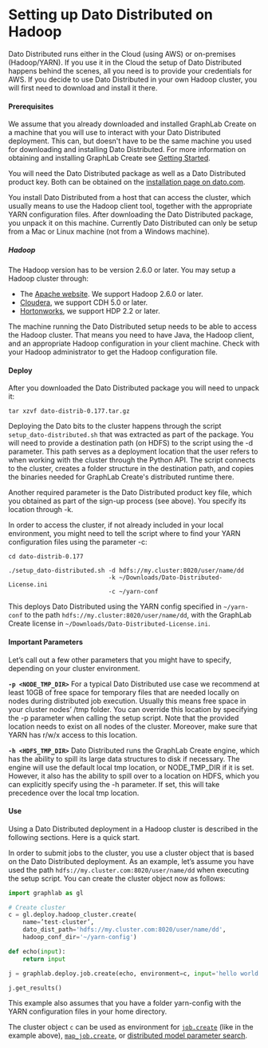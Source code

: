 # Setting up Dato Distributed on Hadoop

Dato Distributed runs either in the Cloud (using AWS) or on-premises (Hadoop/YARN). If you use it in the Cloud the setup of Dato Distributed happens behind the scenes, all you need is to provide your credentials for AWS. If you decide to use Dato Distributed in your own Hadoop cluster, you will first need to download and install it there.

#### Prerequisites

We assume that you already downloaded and installed GraphLab Create on a machine that you will use to interact with your Dato Distributed deployment. This can, but doesn't have to be the same machine you used for downloading and installing Dato Distributed. For more information on obtaining and installing GraphLab Create see [Getting Started](https://dato.com/learn/userguide/install.html).

You will need the Dato Distributed package as well as a Dato Distributed product key. Both can be obtained on the [installation page on dato.com](https://dato.com/download/install-dato-distributed.html).

You install Dato Distributed from a host that can access the cluster, which usually means to use the Hadoop client tool, together with the appropriate YARN configuration files. After downloading the Dato Distributed package, you unpack it on this machine. Currently Dato Distributed can only be setup from a Mac or Linux machine (not from a Windows machine).

##### Hadoop
The Hadoop version has to be version 2.6.0 or later. You may setup a Hadoop cluster through:

* The [Apache website](http://hadoop.apache.org/docs/r2.6.0/). We support Hadoop 2.6.0 or later.
* [Cloudera](http://www.cloudera.com/content/cloudera/en/downloads.html), we support CDH 5.0 or later.
* [Hortonworks](http://hortonworks.com/hdp/downloads/), we support HDP 2.2 or later.

The machine running the Dato Distributed setup needs to be able to access the Hadoop cluster. That means you need to have Java, the Hadoop client, and an appropriate Hadoop configuration in your client machine. Check with your Hadoop administrator to get the Hadoop configuration file.

#### Deploy
After you downloaded the Dato Distributed package you will need to unpack it:

```
tar xzvf dato-distrib-0.177.tar.gz
```

Deploying the Dato bits to the cluster happens through the script `setup_dato-distributed.sh` that was extracted as part of the package. You will need to provide a destination path (on HDFS) to the script using the -d parameter. This path serves as a deployment location that the user refers to when working with the cluster through the Python API. The script connects to the cluster, creates a folder structure in the destination path, and copies the binaries needed for GraphLab Create's distributed runtime there.

Another required parameter is the Dato Distributed product key file, which you obtained as part of the sign-up process (see above). You specify its location through -k.

In order to access the cluster, if not already included in your local environment, you might need to tell the script where to find your YARN configuration files using the parameter -c:

```
cd dato-distrib-0.177

./setup_dato-distributed.sh -d hdfs://my.cluster:8020/user/name/dd
                            -k ~/Downloads/Dato-Distributed-License.ini
                            -c ~/yarn-conf

```

This deploys Dato Distributed using the YARN config specified in `~/yarn-conf` to the path `hdfs://my.cluster:8020/user/name/dd`, with the GraphLab Create license in `~/Downloads/Dato-Distributed-License.ini`.


#### Important Parameters
Let’s call out a few other parameters that you might have to specify, depending on your cluster environment.

**`-p <NODE_TMP_DIR>`**
For a typical Dato Distributed use case we recommend at least 10GB of free space for temporary files that are needed locally on nodes during distributed job execution. Usually this means free space in your cluster nodes’ /tmp folder. You can override this location by specifying the -p parameter when calling the setup script. Note that the provided location needs to exist on all nodes of the cluster. Moreover, make sure that YARN has r/w/x access to this location.

**`-h <HDFS_TMP_DIR>`**
Dato Distributed runs the GraphLab Create engine, which has the ability to spill its large data structures to disk if necessary. The engine will use the default local tmp location, or NODE_TMP_DIR if it is set. However, it also has the ability to spill over to a location on HDFS, which you can explicitly specify using the -h parameter. If set, this will take precedence over the local tmp location.

#### Use
Using a Dato Distributed deployment in a Hadoop cluster is described in the following sections. Here is a quick start.

In order to submit jobs to the cluster, you use a cluster object that is based on the Dato Distributed deployment. As an example, let’s assume you have used the path `hdfs://my.cluster.com:8020/user/name/dd` when executing the setup script. You can create the cluster object now as follows:

```python
import graphlab as gl

# Create cluster
c = gl.deploy.hadoop_cluster.create(
    name=’test-cluster’,
    dato_dist_path='hdfs://my.cluster.com:8020/user/name/dd',
    hadoop_conf_dir='~/yarn-config')

def echo(input):
    return input

j = graphlab.deploy.job.create(echo, environment=c, input='hello world!')

j.get_results()
```

This example also assumes that you have a folder yarn-config with the YARN configuration files in your home directory.

The cluster object `c` can be used as environment for [`job.create`](https://dato.com/learn/userguide/deployment/pipeline-ec2-hadoop.html) (like in the example above), [`map_job.create`](https://dato.com/learn/userguide/deployment/pipeline-distributed.html), or [distributed model parameter search](https://dato.com/learn/userguide/model_parameter_search/distributing.html).
